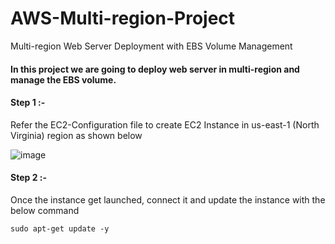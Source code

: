 # AWS-Multi-region-Project
Multi-region Web Server Deployment with EBS Volume Management

#### In this project we are going to deploy web server in multi-region and manage the EBS volume.

#### Step 1 :-

Refer the EC2-Configuration file to create EC2 Instance in us-east-1 (North Virginia) region as shown below

![image](https://github.com/ajaydabe/AWS-Multi-region-Project/assets/160045230/c62f15cb-f5a9-4daa-8f21-d5cb16258be7)

#### Step 2 :-

Once the instance get launched, connect it and update the instance with the below command

    sudo apt-get update -y

